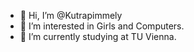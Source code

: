- 👋 Hi, I’m @Kutrapimmely
- 👀 I’m interested in Girls and Computers.
- 🌱 I’m currently studying at TU Vienna.


<!---
Kutrapimmely/Kutrapimmely is a ✨ special ✨ repository because its `README.md` (this file) appears on your GitHub profile.
You can click the Preview link to take a look at your changes.
--->
